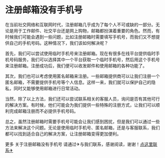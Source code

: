 # 注册邮箱没有手机号

在当前社交网络和互联网时代，注册邮箱几乎成为了每个人不可或缺的一部分。无论是用于工作邮件、社交平台还是网上购物，邮箱都扮演着重要的角色。然而，有时候我们可能会遇到一些问题，比如注册邮箱时需要填写手机号，而我们又不想提供自己的手机号码。这种情况下，我们该如何解决呢？

首先，我们可以尝试使用临时手机号来注册邮箱。现在有很多在线平台提供临时手机号码服务，我们可以选择其中一个平台获取一个临时手机号，然后用这个手机号来注册邮箱。注册成功后，我们便可以收发邮件和使用邮箱的各种功能了。

其次，我们也可以考虑使用匿名邮箱来注册。一些邮箱提供商可以让我们注册一个匿名邮箱，不需要提供手机号等个人信息。这样一来，我们就可以保护自己的隐私，同时又能够使用邮箱进行日常活动。

当然，除了以上方法，我们还可以尝试联系相关的客服人员，询问是否有其他可行的解决方案。有时候，他们可能会为我们提供一些特殊的注册方式，让我们可以顺利完成邮箱注册而不必提供手机号码。

总之，虽然注册邮箱时需要手机号可能会让我们感到困扰，但是我们可以通过一些方法来解决这个问题。无论是使用临时手机号、匿名邮箱，还是与客服联系，我们都可以找到适合自己的解决方案，让注册邮箱变得更加便利。

更多 关于注册邮箱没有手机号 请通过✈与我们联系，感谢阅读，谢谢！[点这里联系✈](https://lm.k02.cc)